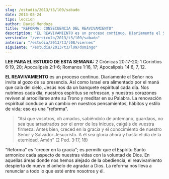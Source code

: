 ```yaml
---
slug: /estudia/2013/t3/l09/sabado
date: 2013-08-24
tipo: leccion
author: David Mendoza
title: "REFORMA: CONSECUENCIA DEL REAVIVAMIENTO"
description: "EL REAVIVAMIENTO es un proceso continuo. Diariamente el Señor nos invita al gozo de su presencia. Así como Israel era alimentado por el maná que caía del cielo, Jesús nos da un banquete espiritual cada día. Nos nutrimos cada día, nuestros espíritus se refrescan..."
versiculo: "/versiculo/2013/t3/l09/sabado"
anterior: "/estudia/2013/t3/l08/viernes"
siguiente: "/estudia/2013/t3/l09/domingo"
---
```


**LEE PARA EL ESTUDIO DE ESTA SEMANA:** 2 Crónicas 20:17-20; 1 Corintios 6:19, 20; Apocalipsis 2:1-6; Romanos 1:16, 17; Apocalipsis 14:6, 7, 12.

**EL REAVIVAMIENTO** es un proceso continuo. Diariamente el Señor nos invita al gozo de su presencia. Así como Israel era alimentado por el maná que caía del cielo, Jesús nos da un banquete espiritual cada día. Nos nutrimos cada día, nuestros espíritus se refrescan, y nuestros corazones reviven al arrodillarse ante su Trono y meditar en su Palabra. La renovación espiritual conduce a un cambio en nuestros pensamientos, hábitos y estilo de vida; eso es una "reforma".

> "Así que vosotros, oh amados, sabiéndolo de antemano, guardaos, no sea que arrastrados por el error de los inicuos, caigáis de vuestra firmeza. Antes bien, creced en la gracia y el conocimiento de nuestro Señor y Salvador Jesucristo. A él sea gloria ahora y hasta el día de la eternidad. Amén" (2 Ped. 3:17, 18)

"Reforma" es "crecer en la gracia"; es permitir que el Espíritu Santo armonice cada aspecto de nuestras vidas con la voluntad de Dios. En aquellas áreas donde nos hemos ale­jado de la obediencia, el reavivamiento despierta de nuevo el anhelo de agradar a Dios. La reforma nos lleva a renunciar a todo lo que esté entre nosotros y él.
